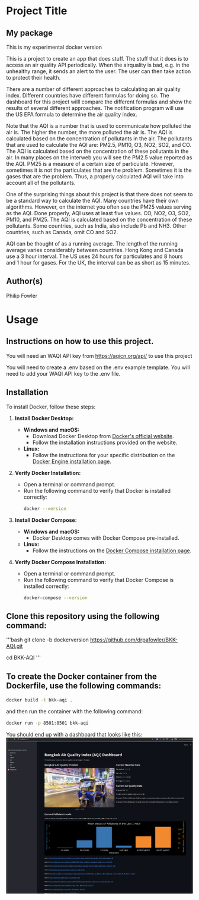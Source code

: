 # Project Title
## My package
This is my experimental docker version

This is a project to create an app that does stuff.  The stuff that it does is to access an air quality API periodically.  When the airquality is bad, e.g. in the unhealthy range, it sends an alert to the user.  The user can then take action to protect their health.    

There are a number of different approaches to calculating an air quality index.  Different countries have different formulas for doing so.  The dashboard for this project willl compare the different formulas and show the results of several different approaches.  The notification program will use the US EPA formula to determine the air quality index.

Note that the AQI is a number that is used to communicate how polluted the air is.  The higher the number, the more polluted the air is.  The AQI is calculated based on the concentration of pollutants in the air.  The pollutants that are used to calculate the AQI are: PM2.5, PM10, O3, NO2, SO2, and CO.  The AQI is calculated based on the concentration of these pollutants in the air.  In many places on the interweb you will see the PM2.5 value reported as the AQI.  PM25 is a measure of a certain size of particulate. However, sometimes it is not the particulates that are the problem.  Sometimes it is the gases that are the problem.  Thus, a properly calculated AQI will take into account all of the pollutants.  

One of the surprising things about this project is that there does not seem to be a standard way to calculate the AQI.  Many countries have their own algorithms.  However, on the internet you often see the PM25 values serving as the AQI.  Done properly, AQI uses at least five values. CO, NO2, O3, SO2, PM10, and PM25.  The AQI is calculated based on the concentration of these pollutants.  Some countries, such as India, also include Pb and NH3. Other countries, such as Canada, omit CO and SO2.  

AQI can be thought of as a running average.  The length of the running average varies considerably between countries.  Hong Kong and Canada use a 3 hour interval.  The US uses 24 hours for particulates and 8 hours and 1 hour for gases.  For the UK, the interval can be as short as 15 minutes.

## Author(s)
Philip Fowler

# Usage
## Instructions on how to use this project.
You will need an WAQI API key from https://aqicn.org/api/ to use this project  

You will need to create a .env based on the .env example template.  You will need to add your WAQI API key to the .env file.  



## Installation
To install Docker, follow these steps:

1. **Install Docker Desktop:**
    - **Windows and macOS:**
      - Download Docker Desktop from [Docker's official website](https://www.docker.com/products/docker-desktop).
      - Follow the installation instructions provided on the website.
    - **Linux:**
      - Follow the instructions for your specific distribution on the [Docker Engine installation page](https://docs.docker.com/engine/install/).

2. **Verify Docker Installation:**
    - Open a terminal or command prompt.
    - Run the following command to verify that Docker is installed correctly:
      ```bash
      docker --version
      ```

3. **Install Docker Compose:**  
    - **Windows and macOS:**
      - Docker Desktop comes with Docker Compose pre-installed.
    - **Linux:**
      - Follow the instructions on the [Docker Compose installation page](https://docs.docker.com/compose/install/).

4. **Verify Docker Compose Installation:**
    - Open a terminal or command prompt.
    - Run the following command to verify that Docker Compose is installed correctly:
      ```bash
      docker-compose --version
      ```

## Clone this repository using the following command:

'''bash
git clone -b dockerversion https://github.com/drpafowler/BKK-AQI.git

cd BKK-AQI
''' 

## To create the Docker container from the Dockerfile, use the following commands:

```bash
docker build -t bkk-aqi .
```
and then run the container with the following command:

```bash
docker run -p 8501:8501 bkk-aqi 
```

You should end up with a dashboard that looks like this:
![Dashboard Screenshot](assets/screenshot.png)





